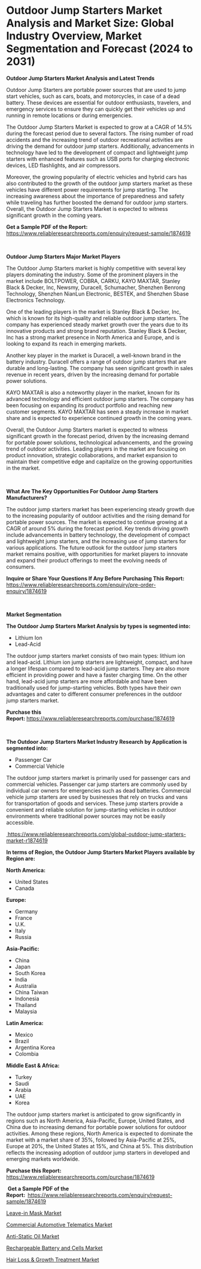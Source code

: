 <p><h1>Outdoor Jump Starters Market Analysis and Market Size: Global Industry Overview, Market Segmentation and Forecast (2024 to 2031)</h1></p><p><strong>Outdoor Jump Starters Market Analysis and Latest Trends</strong></p>
<p><p>Outdoor Jump Starters are portable power sources that are used to jump start vehicles, such as cars, boats, and motorcycles, in case of a dead battery. These devices are essential for outdoor enthusiasts, travelers, and emergency services to ensure they can quickly get their vehicles up and running in remote locations or during emergencies.</p><p>The Outdoor Jump Starters Market is expected to grow at a CAGR of 14.5% during the forecast period due to several factors. The rising number of road accidents and the increasing trend of outdoor recreational activities are driving the demand for outdoor jump starters. Additionally, advancements in technology have led to the development of compact and lightweight jump starters with enhanced features such as USB ports for charging electronic devices, LED flashlights, and air compressors.</p><p>Moreover, the growing popularity of electric vehicles and hybrid cars has also contributed to the growth of the outdoor jump starters market as these vehicles have different power requirements for jump starting. The increasing awareness about the importance of preparedness and safety while traveling has further boosted the demand for outdoor jump starters. Overall, the Outdoor Jump Starters Market is expected to witness significant growth in the coming years.</p></p>
<p><strong>Get a Sample PDF of the Report:&nbsp;</strong> <a href="https://www.reliableresearchreports.com/enquiry/request-sample/1874619">https://www.reliableresearchreports.com/enquiry/request-sample/1874619</a></p>
<p>&nbsp;</p>
<p><strong>Outdoor Jump Starters Major Market Players</strong></p>
<p><p>The Outdoor Jump Starters market is highly competitive with several key players dominating the industry. Some of the prominent players in the market include BOLTPOWER, COBRA, CARKU, KAYO MAXTAR, Stanley Black & Decker, Inc, Newsmy, Duracell, Schumacher, Shenzhen Benrong Technology, Shenzhen NianLun Electronic, BESTEK, and Shenzhen Sbase Electronics Technology. </p><p>One of the leading players in the market is Stanley Black & Decker, Inc, which is known for its high-quality and reliable outdoor jump starters. The company has experienced steady market growth over the years due to its innovative products and strong brand reputation. Stanley Black & Decker, Inc has a strong market presence in North America and Europe, and is looking to expand its reach in emerging markets.</p><p>Another key player in the market is Duracell, a well-known brand in the battery industry. Duracell offers a range of outdoor jump starters that are durable and long-lasting. The company has seen significant growth in sales revenue in recent years, driven by the increasing demand for portable power solutions.</p><p>KAYO MAXTAR is also a noteworthy player in the market, known for its advanced technology and efficient outdoor jump starters. The company has been focusing on expanding its product portfolio and reaching new customer segments. KAYO MAXTAR has seen a steady increase in market share and is expected to experience continued growth in the coming years.</p><p>Overall, the Outdoor Jump Starters market is expected to witness significant growth in the forecast period, driven by the increasing demand for portable power solutions, technological advancements, and the growing trend of outdoor activities. Leading players in the market are focusing on product innovation, strategic collaborations, and market expansion to maintain their competitive edge and capitalize on the growing opportunities in the market.</p></p>
<p>&nbsp;</p>
<p><strong>What Are The Key Opportunities For Outdoor Jump Starters Manufacturers?</strong></p>
<p><p>The outdoor jump starters market has been experiencing steady growth due to the increasing popularity of outdoor activities and the rising demand for portable power sources. The market is expected to continue growing at a CAGR of around 5% during the forecast period. Key trends driving growth include advancements in battery technology, the development of compact and lightweight jump starters, and the increasing use of jump starters for various applications. The future outlook for the outdoor jump starters market remains positive, with opportunities for market players to innovate and expand their product offerings to meet the evolving needs of consumers.</p></p>
<p><strong>Inquire or Share Your Questions If Any Before Purchasing This Report:</strong> <a href="https://www.reliableresearchreports.com/enquiry/pre-order-enquiry/1874619">https://www.reliableresearchreports.com/enquiry/pre-order-enquiry/1874619</a></p>
<p>&nbsp;</p>
<p><strong>Market Segmentation</strong></p>
<p><strong>The Outdoor Jump Starters Market Analysis by types is segmented into:</strong></p>
<p><ul><li>Lithium Ion</li><li>Lead-Acid</li></ul></p>
<p><p>The outdoor jump starters market consists of two main types: lithium ion and lead-acid. Lithium ion jump starters are lightweight, compact, and have a longer lifespan compared to lead-acid jump starters. They are also more efficient in providing power and have a faster charging time. On the other hand, lead-acid jump starters are more affordable and have been traditionally used for jump-starting vehicles. Both types have their own advantages and cater to different consumer preferences in the outdoor jump starters market.</p></p>
<p><strong>Purchase this Report:&nbsp;</strong><a href="https://www.reliableresearchreports.com/purchase/1874619">https://www.reliableresearchreports.com/purchase/1874619</a></p>
<p>&nbsp;</p>
<p><strong>The Outdoor Jump Starters Market Industry Research by Application is segmented into:</strong></p>
<p><ul><li>Passenger Car</li><li>Commercial Vehicle</li></ul></p>
<p><p>The outdoor jump starters market is primarily used for passenger cars and commercial vehicles. Passenger car jump starters are commonly used by individual car owners for emergencies such as dead batteries. Commercial vehicle jump starters are used by businesses that rely on trucks and vans for transportation of goods and services. These jump starters provide a convenient and reliable solution for jump-starting vehicles in outdoor environments where traditional power sources may not be easily accessible.</p></p>
<p><a href="https://www.reliableresearchreports.com/global-outdoor-jump-starters-market-r1874619">&nbsp;https://www.reliableresearchreports.com/global-outdoor-jump-starters-market-r1874619</a></p>
<p><strong>In terms of Region, the Outdoor Jump Starters Market Players available by Region are:</strong></p>
<p>
    <p> <strong> North America: </strong>
        <ul>
            <li>United States</li>
            <li>Canada</li>
        </ul>
        </p> 
    <p> <strong> Europe: </strong>
        <ul>
            <li>Germany</li>
            <li>France</li>
            <li>U.K.</li>
            <li>Italy</li>
            <li>Russia</li>
        </ul>
        </p> 
    <p> <strong> Asia-Pacific: </strong>
        <ul>
            <li>China</li>
            <li>Japan</li>
            <li>South Korea</li>
            <li>India</li>
            <li>Australia</li>
            <li>China Taiwan</li>
            <li>Indonesia</li>
            <li>Thailand</li>
            <li>Malaysia</li>
        </ul>
        </p> 
    <p> <strong> Latin America: </strong>
        <ul>
            <li>Mexico</li>
            <li>Brazil</li>
            <li>Argentina Korea</li>
            <li>Colombia</li>
        </ul>
        </p> 
    <p> <strong> Middle East & Africa: </strong>
        <ul>
            <li>Turkey</li>
            <li>Saudi</li>
            <li>Arabia</li>
            <li>UAE</li>
            <li>Korea</li>
        </ul>
    </p>
    </p>
<p><p>The outdoor jump starters market is anticipated to grow significantly in regions such as North America, Asia-Pacific, Europe, United States, and China due to increasing demand for portable power solutions for outdoor activities. Among these regions, North America is expected to dominate the market with a market share of 35%, followed by Asia-Pacific at 25%, Europe at 20%, the United States at 15%, and China at 5%. This distribution reflects the increasing adoption of outdoor jump starters in developed and emerging markets worldwide.</p></p>
<p><strong>Purchase this Report: </strong><a href="https://www.reliableresearchreports.com/purchase/1874619">https://www.reliableresearchreports.com/purchase/1874619</a></p>
<p>&nbsp;<strong>Get a Sample PDF of the Report:&nbsp;&nbsp;</strong><a href="https://www.reliableresearchreports.com/enquiry/request-sample/1874619">https://www.reliableresearchreports.com/enquiry/request-sample/1874619</a></p>
<p><strong></strong></p>
<p><p><a href="https://medium.com/@mdalsohelmia44/global-leave-in-mask-market-by-product-type-by-application-by-region-and-companies-industry-494c97e37eec">Leave-in Mask Market</a></p><p><a href="https://issuu.com/reportprime-2/docs/commercial-automotive-telematics-market-size-2030.">Commercial Automotive Telematics Market</a></p><p><a href="https://github.com/wrwgzwbr35/Market-Research-Report-List-1/blob/main/anti-static-oil-market.md">Anti-Static Oil Market</a></p><p><a href="https://medium.com/@penurundingin_24290/rechargeable-battery-and-cells-market-investigation-industry-evolution-and-forecast-till-2031-58a188c86063">Rechargeable Battery and Cells Market</a></p><p><a href="https://issuu.com/reportprime-2/docs/hair-loss-growth-treatment-market-size-2030.pptx">Hair Loss & Growth Treatment Market</a></p></p>